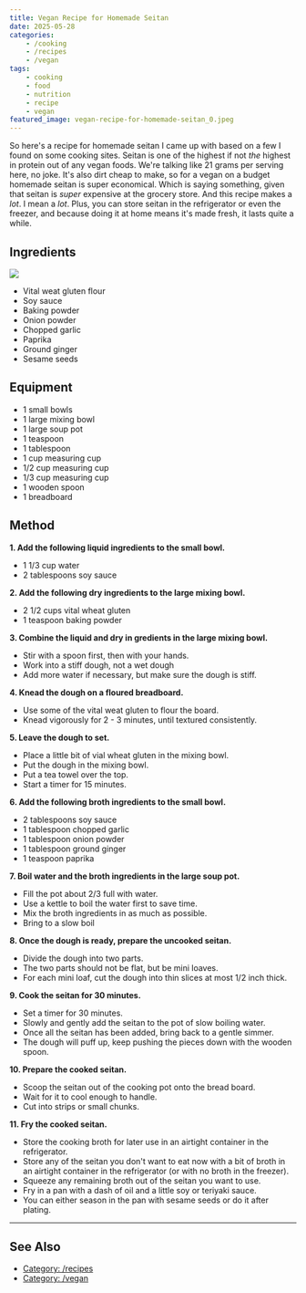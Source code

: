 ```yaml
---
title: Vegan Recipe for Homemade Seitan
date: 2025-05-28
categories:
    - /cooking
    - /recipes
    - /vegan
tags:
    - cooking
    - food
    - nutrition
    - recipe
    - vegan
featured_image: vegan-recipe-for-homemade-seitan_0.jpeg
---
```


So here's a recipe for homemade seitan I came up with based on a few I found on some cooking sites. Seitan is one of the highest if not *the* highest in protein out of any vegan foods. We're talking like 21 grams per serving here, no joke. It's also dirt cheap to make, so for a vegan on a budget homemade seitan is super economical. Which is saying something, given that seitan is *super* expensive at the grocery store. And this recipe makes a *lot*. I mean a *lot*. Plus, you can store seitan in the refrigerator or even the freezer, and because doing it at home means it's made fresh, it lasts quite a while.

## Ingredients

![](vegan-recipe-for-homemade-seitan_1.jpeg)

- Vital weat gluten flour
- Soy sauce
- Baking powder
- Onion powder
- Chopped garlic
- Paprika
- Ground ginger
- Sesame seeds

## Equipment

- 1 small bowls
- 1 large mixing bowl
- 1 large soup pot
- 1 teaspoon
- 1 tablespoon
- 1 cup measuring cup
- 1/2 cup measuring cup
- 1/3 cup measuring cup
- 1 wooden spoon
- 1 breadboard

## Method

**1. Add the following liquid ingredients to the small bowl.**

- 1 1/3 cup water
- 2 tablespoons soy sauce

**2. Add the following dry ingredients to the large mixing bowl.**

- 2 1/2 cups vital wheat gluten
- 1 teaspoon baking powder

**3. Combine the liquid and dry in gredients in the large mixing bowl.**

- Stir with a spoon first, then with your hands.
- Work into a stiff dough, not a wet dough
- Add more water if necessary, but make sure the dough is stiff.

**4. Knead the dough on a floured breadboard.**

- Use some of the vital weat gluten to flour the board.
- Knead vigorously for 2 - 3 minutes, until textured consistently.

**5. Leave the dough to set.**

- Place a little bit of vial wheat gluten in the mixing bowl.
- Put the dough in the mixing bowl.
- Put a tea towel over the top.
- Start a timer for 15 minutes.

**6. Add the following broth ingredients to the small bowl.**

- 2 tablespoons soy sauce
- 1 tablespoon chopped garlic
- 1 tablespoon onion powder
- 1 tablespoon ground ginger
- 1 teaspoon paprika

**7. Boil water and the broth ingredients in the large soup pot.**

- Fill the pot about 2/3 full with water.
- Use a kettle to boil the water first to save time.
- Mix the broth ingredients in as much as possible.
- Bring to a slow boil

**8. Once the dough is ready, prepare the uncooked seitan.**

- Divide the dough into two parts.
- The two parts should not be flat, but be mini loaves.
- For each mini loaf, cut the dough into thin slices at most 1/2 inch thick.

**9. Cook the seitan for 30 minutes.**

- Set a timer for 30 minutes.
- Slowly and gently add the seitan to the pot of slow boiling water.
- Once all the seitan has been added, bring back to a gentle simmer.
- The dough will puff up, keep pushing the pieces down with the wooden spoon.

**10. Prepare the cooked seitan.**

- Scoop the seitan out of the cooking pot onto the bread board.
- Wait for it to cool enough to handle.
- Cut into strips or small chunks.

**11. Fry the cooked seitan.**

- Store the cooking broth for later use in an airtight container in the refrigerator.
- Store any of the seitan you don't want to eat now with a bit of broth in an airtight container in the refrigerator (or with no broth in the freezer).
- Squeeze any remaining broth out of the seitan you want to use.
- Fry in a pan with a dash of oil and a little soy or teriyaki sauce.
- You can either season in the pan with sesame seeds or do it after plating.

---

## See Also

* [Category: /recipes](/notes-by-category#category-/recipes)
* [Category: /vegan](/notes-by-category#category-/vegan)
